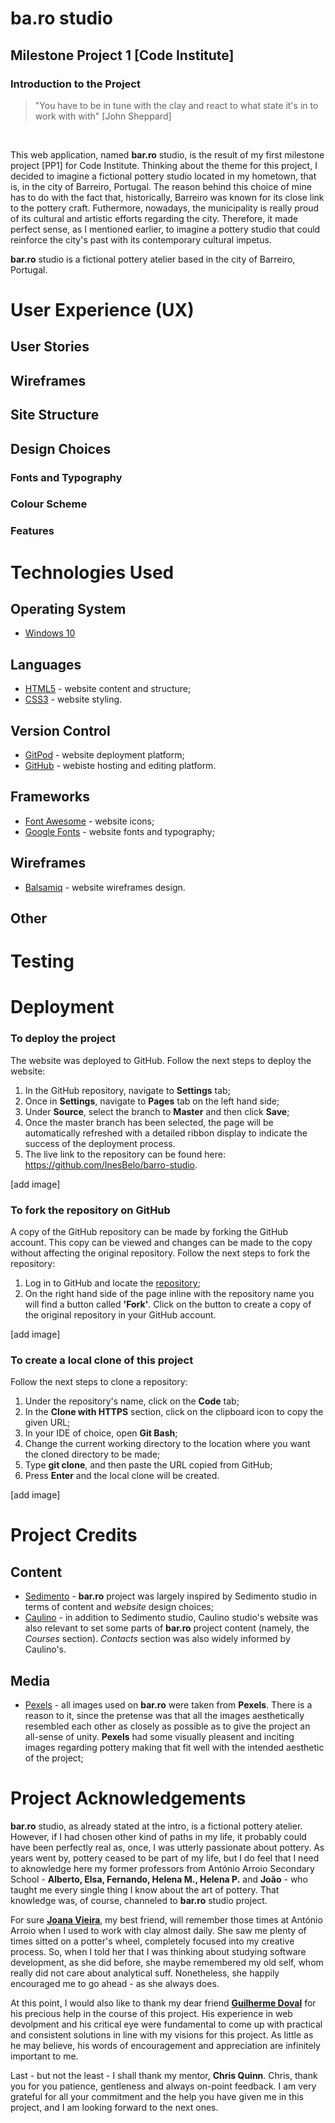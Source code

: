 # ba.ro studio 

## Milestone Project 1 [Code Institute]

### Introduction to the Project

> "You have to be in tune with the clay and react to what state it's in to work with with" [John Sheppard]
<br>

This web application, named **bar.ro** studio, is the result of my first milestone project [PP1] for Code Institute. Thinking about the theme for this project, I decided to imagine a fictional pottery studio located in my hometown, that is, in the city of Barreiro, Portugal. The reason behind this choice of mine has to do with the fact that, historically, Barreiro was known for its close link to the pottery craft. Futhermore, nowadays, the municipality is really proud of its cultural and artistic efforts regarding the city. Therefore, it made perfect sense, as I mentioned earlier, to imagine a pottery studio that could reinforce the city's past with its contemporary cultural impetus.  




**bar.ro** studio is a fictional pottery atelier based in the city of Barreiro, Portugal. 

# User Experience (UX)

## User Stories

## Wireframes

## Site Structure

## Design Choices

### Fonts and Typography 
### Colour Scheme
### Features




# Technologies Used

## Operating System
- [Windows 10](https://www.microsoft.com/en-gb/windows/get-windows-10)

## Languages
- [HTML5](https://en.wikipedia.org/wiki/HTML5) - website content and structure;
- [CSS3](https://en.wikipedia.org/wiki/CSS) - website styling.

## Version Control
- [GitPod](https://www.gitpod.io/#get-started) - website deployment platform;
- [GitHub](https://github.com/) - webiste hosting and editing platform.

## Frameworks
- [Font Awesome](https://fontawesome.com/) - website icons;
- [Google Fonts](https://fonts.google.com/) - website fonts and typography;

## Wireframes
- [Balsamiq](https://balsamiq.cloud/) - website wireframes design.

## Other



# Testing

# Deployment

### To deploy the project
The website was deployed to GitHub. Follow the next steps to deploy the website:

1. In the GitHub repository, navigate to **Settings** tab;
2. Once in **Settings**, navigate to **Pages** tab on the left hand side;
3. Under **Source**, select the branch to **Master** and then click **Save**;
4. Once the master branch has been selected, the page will be automatically refreshed with a detailed ribbon display to indicate the success of the deployment process.
5. The live link to the repository can be found here: https://github.com/InesBelo/barro-studio.

[add image]


### To fork the repository on GitHub
A copy of the GitHub repository can be made by forking the GitHub account. This copy can be viewed and changes can be made to the copy without affecting the original repository. Follow the next steps to fork the repository:

1. Log in to GitHub and locate the [repository](https://github.com/InesBelo/barro-studio);
2. On the right hand side of the page inline with the repository name you will find a button called **'Fork'**. Click on the button to create a copy of the original repository in your GitHub account.

[add image]

### To create a local clone of this project

Follow the next steps to clone a repository:

1. Under the repository's name, click on the **Code** tab;
2. In the **Clone with HTTPS** section, click on the clipboard icon to copy the given URL;
3. In your IDE of choice, open **Git Bash**;
4. Change the current working directory to the location where you want the cloned directory to be made;
5. Type **git clone**, and then paste the URL copied from GitHub;
6. Press **Enter** and the local clone will be created. 

[add image]

# Project Credits

## Content

- [Sedimento](https://sedimento.pt/) - **bar.ro** project was largely inspired by Sedimento studio in terms of content and *website* design choices;
- [Caulino](http://caulinoceramics.com/) - in addition to Sedimento studio, Caulino studio's website was also relevant to set some parts of **bar.ro** project content (namely, the *Courses* section). *Contacts* section was also widely informed by Caulino's.

## Media

- [Pexels](https://www.pexels.com/pt-br/) - all images used on **bar.ro** were taken from **Pexels**. There is a reason to it, since the pretense was that all the images aesthetically resembled each other as closely as possible as to give the project an all-sense of unity. **Pexels** had some visually pleasent and inciting images regarding pottery making that fit well with the intended aesthetic of the project;

 # Project Acknowledgements
 
**bar.ro** studio, as already stated at the intro, is a fictional pottery atelier. However, if I had chosen other kind of paths in my life, it probably could have been perfectly real as, once, I was utterly passionate about pottery. As years went by, pottery ceased to be part of my life, but I do feel that I need to aknowledge here my former professors from António Arroio Secondary School - **Alberto, Elsa, Fernando, Helena M., Helena P.** and **João** - who taught me every single thing I know about the art of pottery. That knowledge was, of course, channeled to **bar.ro** studio project. 

For sure **[Joana Vieira](https://www.linkedin.com/in/vieirajoana/?originalSubdomain=de)**, my best friend, will remember those times at António Arroio when I used to work with clay almost daily. She saw me plenty of times sitted on a potter's wheel, completely focused into my creative process. So, when I told her that I was thinking about studying software development, as she did before, she maybe remembered my old self, whom really did not care about analytical suff. Nonetheless, she happily encouraged me to go ahead - as she always does.

At this point, I would also like to thank my dear friend **[Guilherme Doval](https://www.linkedin.com/in/guilherme-doval/)** for his precious help in the course of this project. His experience in web devolpment and his critical eye were fundamental to come up with practical and consistent solutions in line with my visions for this project. As little as he may believe, his words of encouragement and appreciation are infinitely important to me.

Last - but not the least - I shall thank my mentor, **Chris Quinn**. Chris, thank you for you patience, gentleness and always on-point feedback. I am very grateful for all your commitment and the help you have given me in this project, and I am looking forward to the next ones.
